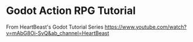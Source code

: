 # Godot Action RPG Tutorial

From HeartBeast's Godot Tutorial Series
https://www.youtube.com/watch?v=mAbG8Oi-SvQ&ab_channel=HeartBeast
